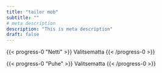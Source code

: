 ```yaml
---
title: "tailor mob"
subtitle: ""
# meta description
description: "This is meta description"
draft: false
---
```


{{< progress-0 "Netti" >}}
Valitsematta
{{< /progress-0 >}}

{{< progress-0 "Puhe" >}}
Valitsematta
{{< /progress-0 >}}
